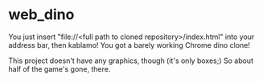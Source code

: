 # web_dino
You just insert "file://\<full path to cloned repository\>/index.html" into your address bar, then kablamo! You got a barely working Chrome dino clone!

This project doesn't have any graphics, though (it's only boxes;) So about half of the game's gone, there.
